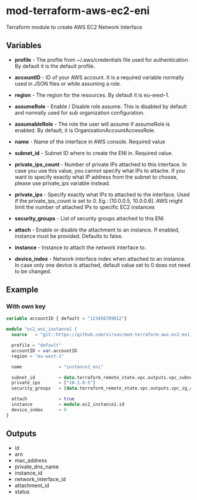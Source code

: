 # mod-terraform-aws-ec2-eni

Terraform module to create AWS EC2 Network Interface

## Variables

- **profile** - The profile from ~/.aws/credentials file used for authentication. By default it is the default profile.
- **accountID** - ID of your AWS account. It is a required variable normally used in JSON files or while assuming a role.
- **region** - The region for the resources. By default it is eu-west-1.
- **assumeRole** - Enable / Disable role assume. This is disabled by default and normally used for sub organization configuration.
- **assumableRole** - The role the user will assume if assumeRole is enabled. By default, it is OrganizationAccountAccessRole.

- **name** - Name of the interface in AWS console. Required value
- **subnet_id** - Subnet ID where to create the ENI in. Required value.
- **private_ips_count** - Number of private IPs attached to this interface. In case you use this value, you cannot specify what IPs to attache. If you want to specify exactly what IP address from the subnet to choose, please use private_ips variable instead.
- **private_ips** - Specify exactly what IPs to attached to the interface. Used if the private_ips_count is set to 0. Eg.: [10.0.0.5, 10.0.0.6]. AWS might limit the number of attached IPs to specific EC2 instances
- **security_groups** - List of security groups attached to this ENI
- **attach** - Enable or disable the attachment to an instance. If enabled, instance must be provided. Defaults to false.
- **instance** - Instance to attach the network interface to.
- **device_index** - Network interface index when attached to an instance. In case only one device is attached, default value set to 0 does not need to be changed.

## Example

### With own key
``` terraform
variable accountID { default = "123456789012"}

module "ec2_eni_instance1 {
  source   = "git::https://github.com/virsas/mod-terraform-aws-ec2-eni.git?ref=v1.0.0"

  profile = "default"
  accountID = var.accountID
  region = "eu-west-1"

  name              = "instance1_eni"

  subnet_id         = data.terraform_remote_state.vpc.outputs.vpc_subnet_example_id
  private_ips       = ["10.1.0.5"]
  security_groups   = [data.terraform_remote_state.vpc.outputs.vpc_sg_admin_id, data.terraform_remote_state.vpc.outputs.vpc_sg_example_id]

  attach            = true
  instance          = module.ec2_instance1.id
  device_index      = 0
}
```

## Outputs

- id
- arn
- mac_address
- private_dns_name
- instance_id
- network_interface_id
- attachment_id
- status
